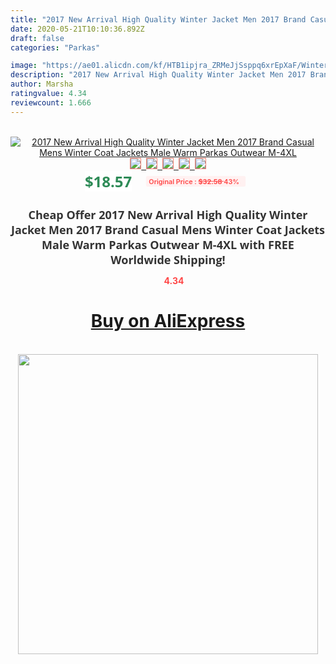 ```yaml
---
title: "2017 New Arrival High Quality Winter Jacket Men 2017 Brand Casual Mens Winter Coat Jackets Male Warm Parkas Outwear M-4XL"
date: 2020-05-21T10:10:36.892Z
draft: false
categories: "Parkas"

image: "https://ae01.alicdn.com/kf/HTB1ipjra_ZRMeJjSsppq6xrEpXaF/Winter-Jacket-Men-Parka-Autumn-Winter-Warm-Outwear-Brand-Slim-Mens-Coats-Casual-Windbreak-Jackets-Men.jpg"
description: "2017 New Arrival High Quality Winter Jacket Men 2017 Brand Casual Mens Winter Coat Jackets Male Warm Parkas Outwear M-4XL"
author: Marsha
ratingvalue: 4.34
reviewcount: 1.666
---
```

<br>
<div style="text-align: center;">
<a href="https://s.click.aliexpress.com/e/_9h9Qq1" target="_blank" rel="nofollow noopener noreferrer"><img alt="2017 New Arrival High Quality Winter Jacket Men 2017 Brand Casual Mens Winter Coat Jackets Male Warm Parkas Outwear M-4XL" class="magnifier-image" src="https://ae01.alicdn.com/kf/HTB1ipjra_ZRMeJjSsppq6xrEpXaF/Winter-Jacket-Men-Parka-Autumn-Winter-Warm-Outwear-Brand-Slim-Mens-Coats-Casual-Windbreak-Jackets-Men.jpg_640x640.jpg">
<br>
<img style="border:1px solid salmon" src="https://ae01.alicdn.com/kf/HTB1ipjra_ZRMeJjSsppq6xrEpXaF/Winter-Jacket-Men-Parka-Autumn-Winter-Warm-Outwear-Brand-Slim-Mens-Coats-Casual-Windbreak-Jackets-Men.jpg_120x120.jpg">&nbsp;&nbsp;<img style="border:1px solid salmon" src="https://ae01.alicdn.com/kf/HTB1psr2hdrJ8KJjSspaq6xuKpXaR/Winter-Jacket-Men-Parka-Autumn-Winter-Warm-Outwear-Brand-Slim-Mens-Coats-Casual-Windbreak-Jackets-Men.jpg_120x120.jpg">&nbsp;&nbsp;<img style="border:1px solid salmon" src="https://ae01.alicdn.com/kf/HTB1zX_acjoIL1JjSZFyq6zFBpXav/Winter-Jacket-Men-Parka-Autumn-Winter-Warm-Outwear-Brand-Slim-Mens-Coats-Casual-Windbreak-Jackets-Men.jpg_120x120.jpg">&nbsp;&nbsp;<img style="border:1px solid salmon" src="https://ae01.alicdn.com/kf/HTB1p_vsa8USMeJjy1zjq6A0dXXak/Winter-Jacket-Men-Parka-Autumn-Winter-Warm-Outwear-Brand-Slim-Mens-Coats-Casual-Windbreak-Jackets-Men.jpg_120x120.jpg">&nbsp;&nbsp;<img style="border:1px solid salmon" src="https://ae01.alicdn.com/kf/HTB1jFX4bUl7MKJjSZFDq6yOEpXaF/Winter-Jacket-Men-Parka-Autumn-Winter-Warm-Outwear-Brand-Slim-Mens-Coats-Casual-Windbreak-Jackets-Men.jpg_120x120.jpg"></a></div><br0>
<div style="text-align: center;"><span style="background-color: white; border: 0px; box-sizing: border-box; color: seagreen; display: inline-block; font-family: &quot;open sans&quot; , &quot;arial&quot; , &quot;helvetica&quot; , sans-serif , &quot;heiti&quot;; font-size: 24px; font-stretch: inherit; font-weight: 700; line-height: inherit; margin: 0px 10px 0px 0px; padding: 0px; vertical-align: middle;">$18.57 </span>
<span style="background: rgb(255 , 241 , 241); border-radius: 3px; border: 0px; box-sizing: border-box; color: #ff4747; display: inline-block; font-family: inherit; font-size: 12px; font-stretch: inherit; font-style: inherit; font-variant: inherit; font-weight: 600; line-height: inherit; margin: 0px; padding: 2px 5px; transform: scale(0.9); vertical-align: middle;">Original Price : <b style="text-decoration: line-through;">$32.58 </b> 43%&nbsp;&nbsp;</span></div>
<h1 style="color: #333333; display: inline-block; font-family: &quot;open sans&quot; , &quot;arial&quot; , &quot;helvetica&quot; , sans-serif , &quot;heiti&quot;; font-size: 18px; font-stretch: inherit; font-weight: 700; text-align: center;">Cheap Offer 2017 New Arrival High Quality Winter Jacket Men 2017 Brand Casual Mens Winter Coat Jackets Male Warm Parkas Outwear M-4XL with FREE Worldwide Shipping!</h1>
<div style="color: #ff4747; text-align: center;">
<img src="https://4.bp.blogspot.com/-M0ZcTcb-5uY/XleCXlxnR4I/AAAAAAAAAEc/OrjgMkXV1oMQFaCRZj5HQwOCBcu3w1FegCPcBGAYYCw/s1600/star.png" style="height: 15px;">&nbsp;<b>4.34</b></div>
<div class="button_cont" align="center"><a class="buynow_a" href="https://s.click.aliexpress.com/e/_9h9Qq1" target="_blank" rel="nofollow noopener noreferrer"><H1>Buy on AliExpress</H1></a></div><br>
<div class="separator" style="clear: both; text-align: center;">
<img src="https://lh3.googleusercontent.com/-pTy5HemUv9M/XlePHvY0dAI/AAAAAAAAAE4/0nX5iRUoIWY8eMW9Dpxeirr157OZliDIgCLcBGAsYHQ/s1600/badge.gif" width="480">
</div>
